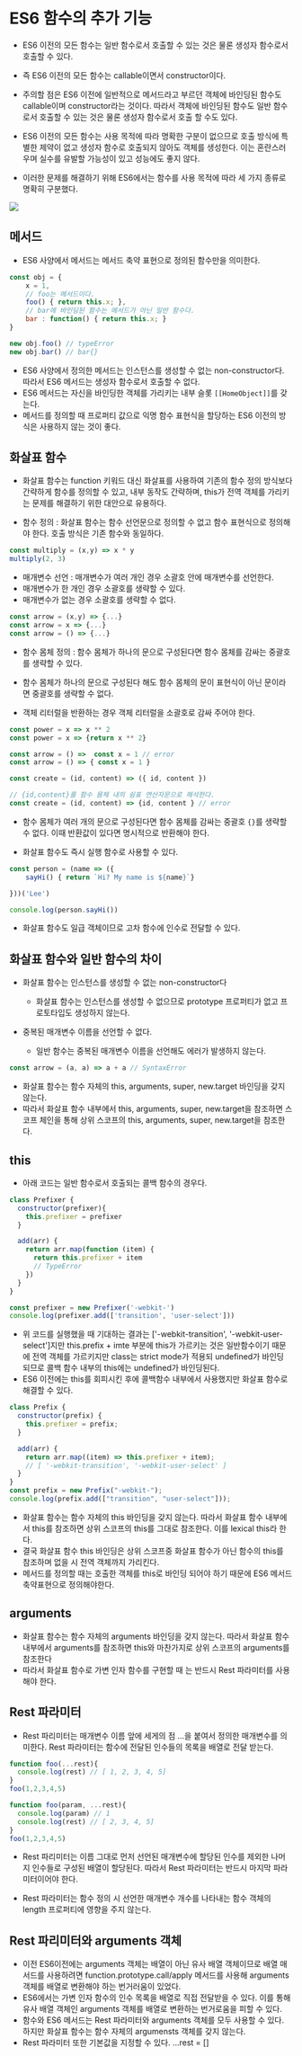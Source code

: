 # ES6 함수의 추가 기능
- ES6 이전의 모든 함수는 일반 함수로서 호출할 수 있는 것은 물론 생성자 함수로서 호출할 수 있다.
- 즉 ES6 이전의 모든 함수는 callable이면서 constructor이다.
- 주의할 점은 ES6 이전에 일반적으로 메서드라고 부르던 객체에 바인딩된 함수도 callable이며 constructor라는 것이다. 따라서 객체에 바인딩된 함수도 일반 함수로서 호출할 수 있는 것은 물론 생성자 함수로서 호출 할 수도 있다.

- ES6 이전의 모든 함수는 사용 목적에 따라 명확한 구분이 없으므로 호출 방식에 특별한 제약이 없고 생성자 함수로 호출되지 않아도 객체를 생성한다. 이는 혼란스러우며 실수를 유발할 가능성이 있고 성능에도 좋지 않다. 

- 이러한 문제를 해결하기 위해 ES6에서는 함수를 사용 목적에 따라 세 가지 종류로 명확히 구분했다.

<img src = "../img/chap26_1.jpg">

## 메서드
- ES6 사양에서 메서드는 메서드 축약 표현으로 정의된 함수만을 의미한다.

```javascript
const obj = {
    x = 1,
    // foo는 메서드이다. 
    foo() { return this.x; },
    // bar에 바인딩된 함수는 메서드가 아닌 일반 함수다. 
    bar : function() { return this.x; }
}

new obj.foo() // typeError
new obj.bar() // bar{}
```

- ES6 사양에서 정의한 메서드는 인스턴스를 생성할 수 없는 non-constructor다. 따라서 ES6 메서드는 생성자 함수로서 호출할 수 없다.
- ES6 메서드는 자신을 바인딩한 객체를 가리키는 내부 슬롯 `[[HomeObject]]`를 갖는다.
- 메서드를 정의할 때 프로퍼티 값으로 익명 함수 표현식을 할당하는 ES6 이전의 방식은 사용하지 않는 것이 좋다.

## 화살표 함수 
- 화살표 함수는 function 키워드 대신 화살표를 사용하여 기존의 함수 정의 방식보다 간략하게 함수를 정의할 수 있고, 내부 동작도 간략하며, this가 전역 객체를 가리키는 문제를 해결하기 위한 대안으로 유용하다.

- 함수 정의 : 화살표 함수는 함수 선언문으로 정의할 수 없고 함수 표현식으로 정의해야 한다. 호출 방식은 기존 함수와 동일하다.

```javascript
const multiply = (x,y) => x * y
multiply(2, 3)
```

- 매개변수 선언 : 매개변수가 여러 개인 경우 소괄호 안에 매개변수를 선언한다.
- 매개변수가 한 개인 경우 소괄호를 생략할 수 있다.
- 매개변수가 없는 경우 소괄호를 생략할 수 없다.

```javascript
const arrow = (x,y) => {...}
const arrow = x => {...}
const arrow = () => {...}
```

- 함수 몸체 정의 : 함수 몸체가 하나의 문으로 구성된다면 함수 몸체를 감싸는 중괄호를 생략할 수 있다.

- 함수 몸체가 하나의 문으로 구성된다 해도 함수 몸체의 문이 표현식이 아닌 문이라면 중괄호를 생략할 수 없다.

- 객체 리터럴을 반환하는 경우 객체 리터럴을 소괄호로 감싸 주어야 한다.
```javascript
const power = x => x ** 2
const power = x => {return x ** 2}

const arrow = () =>  const x = 1 // error
const arrow = () => { const x = 1 }

const create = (id, content) => ({ id, content })

// {id,content}를 함수 몸체 내의 쉼표 연산자문으로 해석한다.
const create = (id, content) => {id, content } // error 
```

- 함수 몸체가 여러 개의 문으로 구성된다면 함수 몸체를 감싸는 중괄호 `{}`를 생략할 수 없다. 이때 반환값이 있다면 명시적으로 반환해야 한다.


- 화살표 함수도 즉시 실행 함수로 사용할 수 있다.
```javascript
const person = (name => ({
    sayHi() { return `Hi? My name is ${name}`}

}))('Lee')

console.log(person.sayHi())
```

- 화살표 함수도 일급 객체이므로 고차 함수에 인수로 전달할 수 있다.

## 화살표 함수와 일반 함수의 차이
- 화살표 함수는 인스턴스를 생성할 수 없는 non-constructor다
    - 화살표 함수는 인스턴스를 생성할 수 없으므로 prototype 프로퍼티가 없고 프로토타입도 생성하지 않는다.

- 중복된 매개변수 이름을 선언할 수 없다.
    - 일반 함수는 중복된 매개변수 이름을 선언해도 에러가 발생하지 않는다.

```javascript
const arrow = (a, a) => a + a // SyntaxError
```

- 화살표 함수는 함수 자체의 this, arguments, super, new.target 바인딩을 갖지 않는다.
- 따라서 화살표 함수 내부에서 this, arguments, super, new.target을 참조하면 스코프 체인을 통해 상위 스코프의 this, arguments, super, new.target을 참조한다.


## this 
- 아래 코드는 일반 함수로서 호출되는 콜백 함수의 경우다.
```javascript
class Prefixer {
  constructor(prefixer){
    this.prefixer = prefixer
  }

  add(arr) {
    return arr.map(function (item) {
      return this.prefixer + item
      // TypeError
    })
  }
}

const prefixer = new Prefixer('-webkit-')
console.log(prefixer.add(['transition', 'user-select']))

```
- 위 코드를 실행했을 때 기대하는 결과는 ['-webkit-transition', '-webkit-user-select']지만 this.prefix + imte 부분에 this가 가르키는 것은 일반함수이기 때문에 전역 객체를 가르키지만 class는 strict mode가 적용되 undefined가 바인딩 되므로 콜백 함수 내부의 this에는 undefined가 바인딩된다.
- ES6 이전에는 this를 회피시킨 후에 콜백함수 내부에서 사용했지만 화살표 함수로 해결할 수 있다.

```javascript
class Prefix {
  constructor(prefix) {
    this.prefixer = prefix;
  }

  add(arr) {
    return arr.map((item) => this.prefixer + item);
    // [ '-webkit-transition', '-webkit-user-select' ]
  }
}
const prefix = new Prefix("-webkit-");
console.log(prefix.add(["transition", "user-select"]));
```

- 화살표 함수는 함수 자체의 this 바인딩을 갖지 않는다. 따라서 화살표 함수 내부에서 this를 참조하면 상위 스코프의 this를 그대로 참조한다. 이를 lexical this라 한다.
- 결국 화살표 함수 this 바인딩은 상위 스코프중 화살표 함수가 아닌 함수의 this를 참조하며 없을 시 전역 객체까지 가리킨다.
- 메서드를 정의할 때는 호출한 객체를 this로 바인딩 되어야 하기 때문에 ES6 메서드 축약표현으로 정의해야한다.


## arguments 
- 화살표 함수는 함수 자체의 arguments 바인딩을 갖지 않는다. 따라서 화살표 함수 내부에서 arguments를 참조하면 this와 마찬가지로 상위 스코프의 arguments를 참조한다
- 따라서 화살표 함수로 가변 인자 함수를 구현할 때 는 반드시 Rest 파라미터를 사용해야 한다.

## Rest 파라미터
- Rest 파리미터는 매개변수 이름 앞에 세게의 점 ...을 붙여서 정의한 매개변수를 의미한다. Rest 파라미터는 함수에 전달된 인수들의 목록을 배열로 전달 받는다.

```javascript
function foo(...rest){
  console.log(rest) // [ 1, 2, 3, 4, 5]
}
foo(1,2,3,4,5)

function foo(param, ...rest){
  console.log(param) // 1
  console.log(rest) // [ 2, 3, 4, 5]
}
foo(1,2,3,4,5)


```
- Rest 파리미터는 이름 그대로 먼저 선언된 매개변수에 할당된 인수를 제외한 나머지 인수들로 구성된 배열이 할당된다. 따라서 Rest 파라미터는 반드시 마지막 파라미터이어야 한다.

- Rest 파라미터는 함수 정의 시 선언한 매개변수 개수를 나타내는 함수 객체의 length 프로퍼티에 영향을 주지 않는다.


## Rest 파리미터와 arguments 객체
- 이전 ES6이전에는 arguments 객체는 배열이 아닌 유사 배열 객체이므로 배열 매서드를 사용하려면 function.prototype.call/apply 메서드를 사용해 arguments 객체를 배열로 변환해야 하는 번거러움이 있었다.
- ES6에서는 가변 인자 함수의 인수 목록을 배열로 직접 전달받을 수 있다. 이를 통해 유사 배열 객체인 arguments 객체를 배열로 변환하는 번거로움을 피할 수 있다.
- 함수와 ES6 메서드는 Rest 파라미터와 arguments 객체를 모두 사용할 수 있다. 하지만 화살표 함수는 함수 자체의 argumensts 객체를 갖지 않는다. 
- Rest 파라미터 또한 기본값을 지정할 수 있다. ...rest = []
